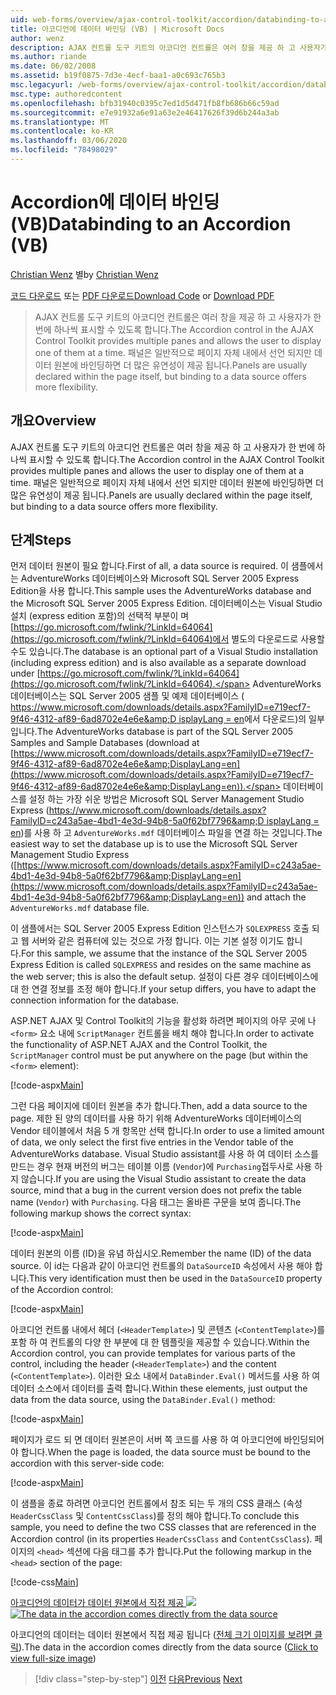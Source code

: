 ```yaml
---
uid: web-forms/overview/ajax-control-toolkit/accordion/databinding-to-an-accordion-vb
title: 아코디언에 데이터 바인딩 (VB) | Microsoft Docs
author: wenz
description: AJAX 컨트롤 도구 키트의 아코디언 컨트롤은 여러 창을 제공 하 고 사용자가 한 번에 하나씩 표시할 수 있도록 합니다. 패널은 일반적으로 ...
ms.author: riande
ms.date: 06/02/2008
ms.assetid: b19f0875-7d3e-4ecf-baa1-a0c693c765b3
msc.legacyurl: /web-forms/overview/ajax-control-toolkit/accordion/databinding-to-an-accordion-vb
msc.type: authoredcontent
ms.openlocfilehash: bfb31940c0395c7ed1d5d471fb8fb686b66c59ad
ms.sourcegitcommit: e7e91932a6e91a63e2e46417626f39d6b244a3ab
ms.translationtype: MT
ms.contentlocale: ko-KR
ms.lasthandoff: 03/06/2020
ms.locfileid: "78498029"
---
```

# <a name="databinding-to-an-accordion-vb"></a><span data-ttu-id="60750-104">Accordion에 데이터 바인딩(VB)</span><span class="sxs-lookup"><span data-stu-id="60750-104">Databinding to an Accordion (VB)</span></span>

<span data-ttu-id="60750-105">[Christian Wenz](https://github.com/wenz) 별</span><span class="sxs-lookup"><span data-stu-id="60750-105">by [Christian Wenz](https://github.com/wenz)</span></span>

<span data-ttu-id="60750-106">[코드 다운로드](https://download.microsoft.com/download/5/6/d/56d50cef-2011-4c8f-9891-7edc6dc57df9/Accordion1.vb.zip) 또는 [PDF 다운로드](https://download.microsoft.com/download/6/7/1/6718d452-ff89-4d3f-a90e-c74ec2d636a3/accordion1VB.pdf)</span><span class="sxs-lookup"><span data-stu-id="60750-106">[Download Code](https://download.microsoft.com/download/5/6/d/56d50cef-2011-4c8f-9891-7edc6dc57df9/Accordion1.vb.zip) or [Download PDF](https://download.microsoft.com/download/6/7/1/6718d452-ff89-4d3f-a90e-c74ec2d636a3/accordion1VB.pdf)</span></span>

> <span data-ttu-id="60750-107">AJAX 컨트롤 도구 키트의 아코디언 컨트롤은 여러 창을 제공 하 고 사용자가 한 번에 하나씩 표시할 수 있도록 합니다.</span><span class="sxs-lookup"><span data-stu-id="60750-107">The Accordion control in the AJAX Control Toolkit provides multiple panes and allows the user to display one of them at a time.</span></span> <span data-ttu-id="60750-108">패널은 일반적으로 페이지 자체 내에서 선언 되지만 데이터 원본에 바인딩하면 더 많은 유연성이 제공 됩니다.</span><span class="sxs-lookup"><span data-stu-id="60750-108">Panels are usually declared within the page itself, but binding to a data source offers more flexibility.</span></span>

## <a name="overview"></a><span data-ttu-id="60750-109">개요</span><span class="sxs-lookup"><span data-stu-id="60750-109">Overview</span></span>

<span data-ttu-id="60750-110">AJAX 컨트롤 도구 키트의 아코디언 컨트롤은 여러 창을 제공 하 고 사용자가 한 번에 하나씩 표시할 수 있도록 합니다.</span><span class="sxs-lookup"><span data-stu-id="60750-110">The Accordion control in the AJAX Control Toolkit provides multiple panes and allows the user to display one of them at a time.</span></span> <span data-ttu-id="60750-111">패널은 일반적으로 페이지 자체 내에서 선언 되지만 데이터 원본에 바인딩하면 더 많은 유연성이 제공 됩니다.</span><span class="sxs-lookup"><span data-stu-id="60750-111">Panels are usually declared within the page itself, but binding to a data source offers more flexibility.</span></span>

## <a name="steps"></a><span data-ttu-id="60750-112">단계</span><span class="sxs-lookup"><span data-stu-id="60750-112">Steps</span></span>

<span data-ttu-id="60750-113">먼저 데이터 원본이 필요 합니다.</span><span class="sxs-lookup"><span data-stu-id="60750-113">First of all, a data source is required.</span></span> <span data-ttu-id="60750-114">이 샘플에서는 AdventureWorks 데이터베이스와 Microsoft SQL Server 2005 Express Edition을 사용 합니다.</span><span class="sxs-lookup"><span data-stu-id="60750-114">This sample uses the AdventureWorks database and the Microsoft SQL Server 2005 Express Edition.</span></span> <span data-ttu-id="60750-115">데이터베이스는 Visual Studio 설치 (express edition 포함)의 선택적 부분이 며 [https://go.microsoft.com/fwlink/?LinkId=64064](https://go.microsoft.com/fwlink/?LinkId=64064)에서 별도의 다운로드로 사용할 수도 있습니다.</span><span class="sxs-lookup"><span data-stu-id="60750-115">The database is an optional part of a Visual Studio installation (including express edition) and is also available as a separate download under [https://go.microsoft.com/fwlink/?LinkId=64064](https://go.microsoft.com/fwlink/?LinkId=64064).</span></span> <span data-ttu-id="60750-116">AdventureWorks 데이터베이스는 SQL Server 2005 샘플 및 예제 데이터베이스 ( [https://www.microsoft.com/downloads/details.aspx?FamilyID=e719ecf7-9f46-4312-af89-6ad8702e4e6e&amp;D isplayLang = en](https://www.microsoft.com/downloads/details.aspx?FamilyID=e719ecf7-9f46-4312-af89-6ad8702e4e6e&amp;DisplayLang=en)에서 다운로드)의 일부입니다.</span><span class="sxs-lookup"><span data-stu-id="60750-116">The AdventureWorks database is part of the SQL Server 2005 Samples and Sample Databases (download at [https://www.microsoft.com/downloads/details.aspx?FamilyID=e719ecf7-9f46-4312-af89-6ad8702e4e6e&amp;DisplayLang=en](https://www.microsoft.com/downloads/details.aspx?FamilyID=e719ecf7-9f46-4312-af89-6ad8702e4e6e&amp;DisplayLang=en)).</span></span> <span data-ttu-id="60750-117">데이터베이스를 설정 하는 가장 쉬운 방법은 Microsoft SQL Server Management Studio Express ([https://www.microsoft.com/downloads/details.aspx?FamilyID=c243a5ae-4bd1-4e3d-94b8-5a0f62bf7796&amp;D isplayLang = en](https://www.microsoft.com/downloads/details.aspx?FamilyID=c243a5ae-4bd1-4e3d-94b8-5a0f62bf7796&amp;DisplayLang=en))를 사용 하 고 `AdventureWorks.mdf` 데이터베이스 파일을 연결 하는 것입니다.</span><span class="sxs-lookup"><span data-stu-id="60750-117">The easiest way to set the database up is to use the Microsoft SQL Server Management Studio Express ([https://www.microsoft.com/downloads/details.aspx?FamilyID=c243a5ae-4bd1-4e3d-94b8-5a0f62bf7796&amp;DisplayLang=en](https://www.microsoft.com/downloads/details.aspx?FamilyID=c243a5ae-4bd1-4e3d-94b8-5a0f62bf7796&amp;DisplayLang=en)) and attach the `AdventureWorks.mdf` database file.</span></span>

<span data-ttu-id="60750-118">이 샘플에서는 SQL Server 2005 Express Edition 인스턴스가 `SQLEXPRESS` 호출 되 고 웹 서버와 같은 컴퓨터에 있는 것으로 가정 합니다. 이는 기본 설정 이기도 합니다.</span><span class="sxs-lookup"><span data-stu-id="60750-118">For this sample, we assume that the instance of the SQL Server 2005 Express Edition is called `SQLEXPRESS` and resides on the same machine as the web server; this is also the default setup.</span></span> <span data-ttu-id="60750-119">설정이 다른 경우 데이터베이스에 대 한 연결 정보를 조정 해야 합니다.</span><span class="sxs-lookup"><span data-stu-id="60750-119">If your setup differs, you have to adapt the connection information for the database.</span></span>

<span data-ttu-id="60750-120">ASP.NET AJAX 및 Control Toolkit의 기능을 활성화 하려면 페이지의 아무 곳에 나 `<form>` 요소 내에 `ScriptManager` 컨트롤을 배치 해야 합니다.</span><span class="sxs-lookup"><span data-stu-id="60750-120">In order to activate the functionality of ASP.NET AJAX and the Control Toolkit, the `ScriptManager` control must be put anywhere on the page (but within the `<form>` element):</span></span>

[!code-aspx[Main](databinding-to-an-accordion-vb/samples/sample1.aspx)]

<span data-ttu-id="60750-121">그런 다음 페이지에 데이터 원본을 추가 합니다.</span><span class="sxs-lookup"><span data-stu-id="60750-121">Then, add a data source to the page.</span></span> <span data-ttu-id="60750-122">제한 된 양의 데이터를 사용 하기 위해 AdventureWorks 데이터베이스의 Vendor 테이블에서 처음 5 개 항목만 선택 합니다.</span><span class="sxs-lookup"><span data-stu-id="60750-122">In order to use a limited amount of data, we only select the first five entries in the Vendor table of the AdventureWorks database.</span></span> <span data-ttu-id="60750-123">Visual Studio assistant를 사용 하 여 데이터 소스를 만드는 경우 현재 버전의 버그는 테이블 이름 (`Vendor`)에 `Purchasing`접두사로 사용 하지 않습니다.</span><span class="sxs-lookup"><span data-stu-id="60750-123">If you are using the Visual Studio assistant to create the data source, mind that a bug in the current version does not prefix the table name (`Vendor`) with `Purchasing`.</span></span> <span data-ttu-id="60750-124">다음 태그는 올바른 구문을 보여 줍니다.</span><span class="sxs-lookup"><span data-stu-id="60750-124">The following markup shows the correct syntax:</span></span>

[!code-aspx[Main](databinding-to-an-accordion-vb/samples/sample2.aspx)]

<span data-ttu-id="60750-125">데이터 원본의 이름 (ID)을 유념 하십시오.</span><span class="sxs-lookup"><span data-stu-id="60750-125">Remember the name (ID) of the data source.</span></span> <span data-ttu-id="60750-126">이 id는 다음과 같이 아코디언 컨트롤의 `DataSourceID` 속성에서 사용 해야 합니다.</span><span class="sxs-lookup"><span data-stu-id="60750-126">This very identification must then be used in the `DataSourceID` property of the Accordion control:</span></span>

[!code-aspx[Main](databinding-to-an-accordion-vb/samples/sample3.aspx)]

<span data-ttu-id="60750-127">아코디언 컨트롤 내에서 헤더 (`<HeaderTemplate>`) 및 콘텐츠 (`<ContentTemplate>`)를 포함 하 여 컨트롤의 다양 한 부분에 대 한 템플릿을 제공할 수 있습니다.</span><span class="sxs-lookup"><span data-stu-id="60750-127">Within the Accordion control, you can provide templates for various parts of the control, including the header (`<HeaderTemplate>`) and the content (`<ContentTemplate>`).</span></span> <span data-ttu-id="60750-128">이러한 요소 내에서 `DataBinder.Eval()` 메서드를 사용 하 여 데이터 소스에서 데이터를 출력 합니다.</span><span class="sxs-lookup"><span data-stu-id="60750-128">Within these elements, just output the data from the data source, using the `DataBinder.Eval()` method:</span></span>

[!code-aspx[Main](databinding-to-an-accordion-vb/samples/sample4.aspx)]

<span data-ttu-id="60750-129">페이지가 로드 되 면 데이터 원본은이 서버 쪽 코드를 사용 하 여 아코디언에 바인딩되어야 합니다.</span><span class="sxs-lookup"><span data-stu-id="60750-129">When the page is loaded, the data source must be bound to the accordion with this server-side code:</span></span>

[!code-aspx[Main](databinding-to-an-accordion-vb/samples/sample5.aspx)]

<span data-ttu-id="60750-130">이 샘플을 종료 하려면 아코디언 컨트롤에서 참조 되는 두 개의 CSS 클래스 (속성 `HeaderCssClass` 및 `ContentCssClass`)를 정의 해야 합니다.</span><span class="sxs-lookup"><span data-stu-id="60750-130">To conclude this sample, you need to define the two CSS classes that are referenced in the Accordion control (in its properties `HeaderCssClass` and `ContentCssClass`).</span></span> <span data-ttu-id="60750-131">페이지의 `<head>` 섹션에 다음 태그를 추가 합니다.</span><span class="sxs-lookup"><span data-stu-id="60750-131">Put the following markup in the `<head>` section of the page:</span></span>

[!code-css[Main](databinding-to-an-accordion-vb/samples/sample6.css)]

<span data-ttu-id="60750-132">[아코디언의 데이터가 데이터 원본에서 직접 제공 ![](databinding-to-an-accordion-vb/_static/image2.png)](databinding-to-an-accordion-vb/_static/image1.png)</span><span class="sxs-lookup"><span data-stu-id="60750-132">[![The data in the accordion comes directly from the data source](databinding-to-an-accordion-vb/_static/image2.png)](databinding-to-an-accordion-vb/_static/image1.png)</span></span>

<span data-ttu-id="60750-133">아코디언의 데이터는 데이터 원본에서 직접 제공 됩니다 ([전체 크기 이미지를 보려면 클릭](databinding-to-an-accordion-vb/_static/image3.png)).</span><span class="sxs-lookup"><span data-stu-id="60750-133">The data in the accordion comes directly from the data source ([Click to view full-size image](databinding-to-an-accordion-vb/_static/image3.png))</span></span>

> [!div class="step-by-step"]
> <span data-ttu-id="60750-134">[이전](dynamically-adding-an-accordion-pane-cs.md)
> [다음](dynamically-adding-an-accordion-pane-vb.md)</span><span class="sxs-lookup"><span data-stu-id="60750-134">[Previous](dynamically-adding-an-accordion-pane-cs.md)
[Next](dynamically-adding-an-accordion-pane-vb.md)</span></span>
